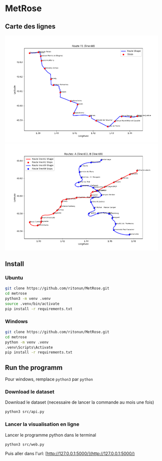 # MetRose

## Carte des lignes
![ligne T1](doc/t1.png)
![metro](doc/metro.png)

## Install
### Ubuntu
```bash
git clone https://github.com/ritonun/MetRose.git
cd metrose
python3 -m venv .venv
source .venv/bin/activate
pip install -r requirements.txt
```

### Windows
```bash
git clone https://github.com/ritonun/MetRose.git
cd metrose
python -m venv .venv
.venv\Scripts\Activate
pip install -r requirements.txt
```

## Run the programm
Pour windows, remplace `python3` par `python`
### Download le dataset
Download le dataset (necessaire de lancer la commande au mois une fois)
```bash
python3 src/api.py
```

### Lancer la visualisation en ligne
Lancer le programme python dans le terminal
```bash
python3 src/web.py
```
Puis aller dans l'url:
[http://127.0.0.1:5000/](http://127.0.0.1:5000/)
